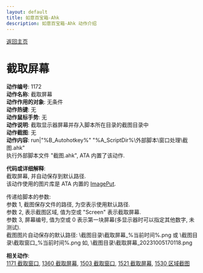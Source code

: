 ```yaml
---
layout: default
title: 如意百宝箱-Ahk
description: 如意百宝箱-Ahk 动作介绍
---
```


[返回主页](../index.md)

# [](#header-2) 截取屏幕

**动作编号**: 1172  
**动作名称**: 截取屏幕  
**动作作用的对象**: 无条件  
**动作热键**: 无  
**动作鼠标手势**: 无  
**动作说明**: 截取显示器屏幕并存入脚本所在目录的截图目录中  
**动作截图**: 无  
**动作内容**: run|"%B_Autohotkey%" "%A_ScriptDir%\外部脚本\窗口处理\截图.ahk"  
执行外部脚本文件 "截图.ahk", ATA 内置了该动作.   

**代码或详细解释**:  
截取屏幕, 并自动保存到默认路径.  
该动作使用的图片库是 ATA 内置的 [ImagePut](https://github.com/iseahound/ImagePut).  

传递给脚本的参数:  
参数 1, 截图保存文件的路径, 为空表示使用默认路径.  
参数 2, 表示截图区域, 值为空或 "Screen" 表示截取屏幕.  
参数 3, 屏幕编号, 值为空或 0 表示第一块屏幕(多显示器时可以指定其他数字, 未测试).  
截图图片自动保存的默认路径: \截图目录\截取屏幕_%当前时间%.png 或 \截图目录\截取窗口_%当前时间%.png 如, \截图目录\截取屏幕_20231005170118.png  

**相关动作**:  
[1171 截取窗口](1171.md), [1360 截取屏幕](1360.md), [1503 截取窗口](1503.md), [1521 截取屏幕](1521.md), [1530 区域截图](1530.md)